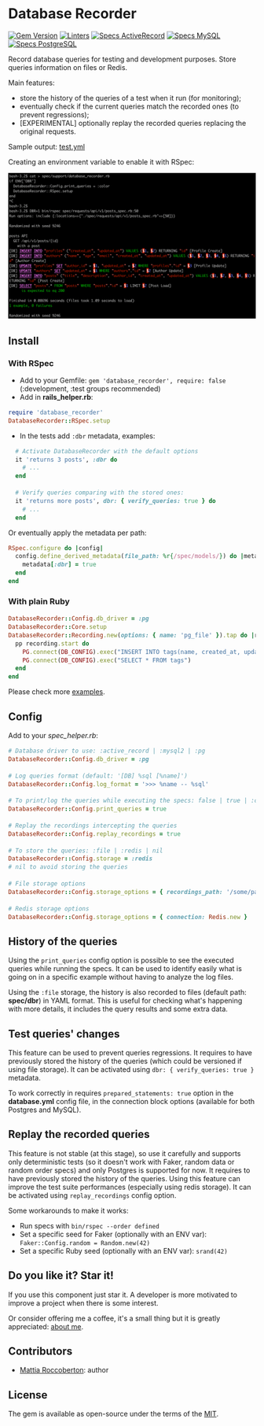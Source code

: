 # Database Recorder
[![Gem Version](https://badge.fury.io/rb/database_recorder.svg)](https://badge.fury.io/rb/database_recorder)
[![Linters](https://github.com/blocknotes/database_recorder/actions/workflows/linters.yml/badge.svg)](https://github.com/blocknotes/database_recorder/actions/workflows/linters.yml)
[![Specs ActiveRecord](https://github.com/blocknotes/database_recorder/actions/workflows/specs_active_record.yml/badge.svg)](https://github.com/blocknotes/database_recorder/actions/workflows/specs_active_record.yml)
[![Specs MySQL](https://github.com/blocknotes/database_recorder/actions/workflows/specs_mysql.yml/badge.svg)](https://github.com/blocknotes/database_recorder/actions/workflows/specs_mysql.yml)
[![Specs PostgreSQL](https://github.com/blocknotes/database_recorder/actions/workflows/specs_postgres.yml/badge.svg)](https://github.com/blocknotes/database_recorder/actions/workflows/specs_postgres.yml)

Record database queries for testing and development purposes.
Store queries information on files or Redis.

Main features:
- store the history of the queries of a test when it run (for monitoring);
- eventually check if the current queries match the recorded ones (to prevent regressions);
- [EXPERIMENTAL] optionally replay the recorded queries replacing the original requests.

Sample output: [test.yml](extra/sample.yml)

Creating an environment variable to enable it with RSpec:

![image1](extra/image1.png)

## Install

### With RSpec

- Add to your Gemfile: `gem 'database_recorder', require: false` (:development, :test groups recommended)
- Add in **rails_helper.rb**:

```rb
require 'database_recorder'
DatabaseRecorder::RSpec.setup
```

- In the tests add `:dbr` metadata, examples:

```rb
  # Activate DatabaseRecorder with the default options
  it 'returns 3 posts', :dbr do
    # ...
  end

  # Verify queries comparing with the stored ones:
  it 'returns more posts', dbr: { verify_queries: true } do
    # ...
  end
```

Or eventually apply the metadata per path:

```rb
RSpec.configure do |config|
  config.define_derived_metadata(file_path: %r{/spec/models/}) do |metadata|
    metadata[:dbr] = true
  end
end
```

### With plain Ruby

```rb
DatabaseRecorder::Config.db_driver = :pg
DatabaseRecorder::Core.setup
DatabaseRecorder::Recording.new(options: { name: 'pg_file' }).tap do |recording|
  pp recording.start do
    PG.connect(DB_CONFIG).exec("INSERT INTO tags(name, created_at, updated_at) VALUES('tag1', NOW(), NOW())")
    PG.connect(DB_CONFIG).exec("SELECT * FROM tags")
  end
end
```

Please check more [examples](examples).

## Config

Add to your _spec_helper.rb_:

```rb
# Database driver to use: :active_record | :mysql2 | :pg
DatabaseRecorder::Config.db_driver = :pg

# Log queries format (default: '[DB] %sql [%name]')
DatabaseRecorder::Config.log_format = '>>> %name -- %sql'

# To print/log the queries while executing the specs: false | true | :color
DatabaseRecorder::Config.print_queries = true

# Replay the recordings intercepting the queries
DatabaseRecorder::Config.replay_recordings = true

# To store the queries: :file | :redis | nil
DatabaseRecorder::Config.storage = :redis
# nil to avoid storing the queries

# File storage options
DatabaseRecorder::Config.storage_options = { recordings_path: '/some/path' }

# Redis storage options
DatabaseRecorder::Config.storage_options = { connection: Redis.new }
```

## History of the queries

Using the `print_queries` config option is possible to see the executed queries while running the specs. It can be used to identify easily what is going on in a specific example without having to analyze the log files.

Using the `:file` storage, the history is also recorded to files (default path: **spec/dbr**) in YAML format. This is useful for checking what's happening with more details, it includes the query results and some extra data.

## Test queries' changes

This feature can be used to prevent queries regressions.
It requires to have previously stored the history of the queries (which could be versioned if using file storage).
It can be activated using `dbr: { verify_queries: true }` metadata.

To work correctly in requires `prepared_statements: true` option in the **database.yml** config file, in the connection block options (available for both Postgres and MySQL).

## Replay the recorded queries

This feature is not stable (at this stage), so use it carefully and supports only deterministic tests (so it doesn't work with Faker, random data or random order specs) and only Postgres is supported for now.
It requires to have previously stored the history of the queries.
Using this feature can improve the test suite performances (especially using redis storage).
It can be activated using `replay_recordings` config option.

Some workarounds to make it works:
- Run specs with `bin/rspec --order defined`
- Set a specific seed for Faker (optionally with an ENV var): `Faker::Config.random = Random.new(42)`
- Set a specific Ruby seed (optionally with an ENV var): `srand(42)`

## Do you like it? Star it!

If you use this component just star it. A developer is more motivated to improve a project when there is some interest.

Or consider offering me a coffee, it's a small thing but it is greatly appreciated: [about me](https://www.blocknot.es/about-me).

## Contributors

- [Mattia Roccoberton](https://blocknot.es): author

## License

The gem is available as open-source under the terms of the [MIT](MIT-LICENSE).
